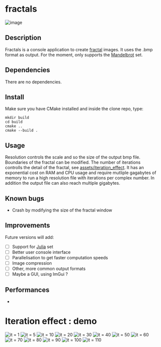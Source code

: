 # fractals
![image](assets/iteration_effect/sample_20.bmp)
## Description
Fractals is a console application to create [fractal](https://en.wikipedia.org/wiki/Fractal) images.
It uses the .bmp format as output.
For the moment, only supports the [Mandelbrot](https://en.wikipedia.org/wiki/Mandelbrot_set) set.

## Dependencies
There are no dependencies.

## Install
Make sure you have CMake installed and inside the clone repo, type:
```
mkdir build
cd build
cmake ..
cmake --build .
```

## Usage
Resolution controls the scale and so the size of the output bmp file.
Boundaries of the fractal can be modified.
The number of iterations controlls the detail of the fractal, see [assets/iteration_effect](assets/iteration_effect). It has an exponential cost on RAM and CPU usage and require mutliple gagabytes of memory to run a high resolution file with iterations per complex number. In addition the output file can also reach multiple gigabytes.

## Known bugs
- Crash by modifying the size of the fractal window

## Improvements
Future versions will add:
- [ ] Support for [Julia](https://en.wikipedia.org/wiki/Julia_set) set
- [ ] Better user console interface
- [ ] Parallelisation to get faster computation speeds
- [ ] Image compression
- [ ] Other, more common output formats
- [ ] Maybe a GUI, using ImGui ?

## Performances
-

# Iteration effect : demo
![it = 1](assets/iteration_effect/sample_1.bnp)
![it = 5](assets/iteration_effect/sample_5.bnp)
![it = 10](assets/iteration_effect/sample_10.bnp)
![it = 20](assets/iteration_effect/sample_20.bnp)
![it = 30](assets/iteration_effect/sample_30.bnp)
![it = 40](assets/iteration_effect/sample_40.bnp)
![it = 50](assets/iteration_effect/sample_50.bnp)
![it = 60](assets/iteration_effect/sample_60.bnp)
![it = 70](assets/iteration_effect/sample_70.bnp)
![it = 80](assets/iteration_effect/sample_80.bnp)
![it = 90](assets/iteration_effect/sample_90.bnp)
![it = 100](assets/iteration_effect/sample_100.bnp)
![it = 110](assets/iteration_effect/sample_110.bnp)
